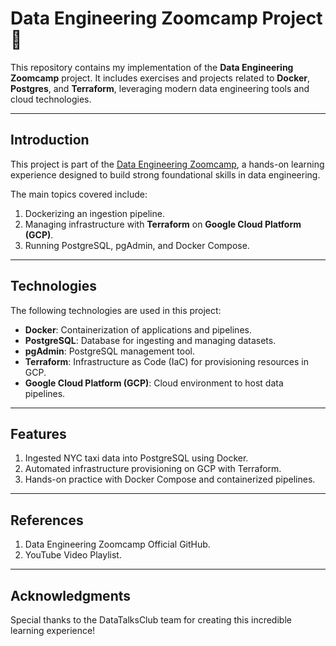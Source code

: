 # Data Engineering Zoomcamp Project 🚀  

This repository contains my implementation of the **Data Engineering Zoomcamp** project. It includes exercises and projects related to **Docker**, **Postgres**, and **Terraform**, leveraging modern data engineering tools and cloud technologies.  


---

## Introduction  
This project is part of the [Data Engineering Zoomcamp](https://github.com/DataTalksClub/data-engineering-zoomcamp), a hands-on learning experience designed to build strong foundational skills in data engineering.  

The main topics covered include:  
1. Dockerizing an ingestion pipeline.  
2. Managing infrastructure with **Terraform** on **Google Cloud Platform (GCP)**.  
3. Running PostgreSQL, pgAdmin, and Docker Compose.  

---

## Technologies  
The following technologies are used in this project:  
- **Docker**: Containerization of applications and pipelines.  
- **PostgreSQL**: Database for ingesting and managing datasets.  
- **pgAdmin**: PostgreSQL management tool.  
- **Terraform**: Infrastructure as Code (IaC) for provisioning resources in GCP.  
- **Google Cloud Platform (GCP)**: Cloud environment to host data pipelines.  

---

## Features  
1. Ingested NYC taxi data into PostgreSQL using Docker.  
2. Automated infrastructure provisioning on GCP with Terraform.  
3. Hands-on practice with Docker Compose and containerized pipelines.  

---

## References  
1. Data Engineering Zoomcamp Official GitHub.  
2. YouTube Video Playlist.  
 
---



## Acknowledgments
Special thanks to the DataTalksClub team for creating this incredible learning experience!


